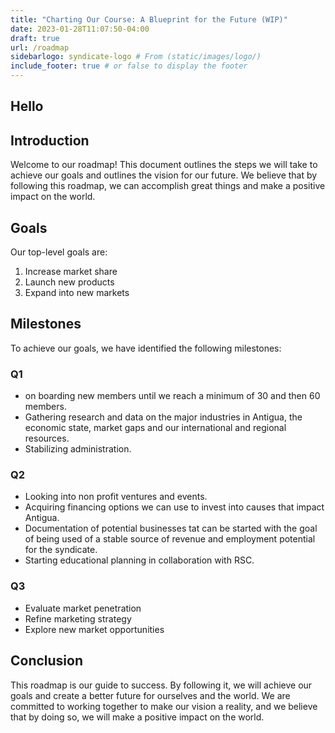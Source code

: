```yaml
---
title: "Charting Our Course: A Blueprint for the Future (WIP)"
date: 2023-01-28T11:07:50-04:00
draft: true
url: /roadmap
sidebarlogo: syndicate-logo # From (static/images/logo/)
include_footer: true # or false to display the footer
---
```


## Hello

## Introduction
Welcome to our roadmap! This document outlines the steps we will take to achieve our goals and outlines the vision for our future. We believe that by following this roadmap, we can accomplish great things and make a positive impact on the world.

## Goals
Our top-level goals are:
1. Increase market share
2. Launch new products
3. Expand into new markets

## Milestones
To achieve our goals, we have identified the following milestones:

### Q1
- on boarding new members until we reach a minimum of 30 and then 60 members.
- Gathering research and data on the major industries in Antigua, the economic state, market gaps and our international and regional resources.
- Stabilizing administration.

### Q2
- Looking into non profit ventures and events.
- Acquiring financing options we can use to invest into causes that impact Antigua.
- Documentation of potential businesses tat can be started with the goal of being used of a stable source of revenue and employment potential for the syndicate.
- Starting educational planning in collaboration with RSC.

### Q3
- Evaluate market penetration
- Refine marketing strategy
- Explore new market opportunities

## Conclusion
This roadmap is our guide to success. By following it, we will achieve our goals and create a better future for ourselves and the world. We are committed to working together to make our vision a reality, and we believe that by doing so, we will make a positive impact on the world.